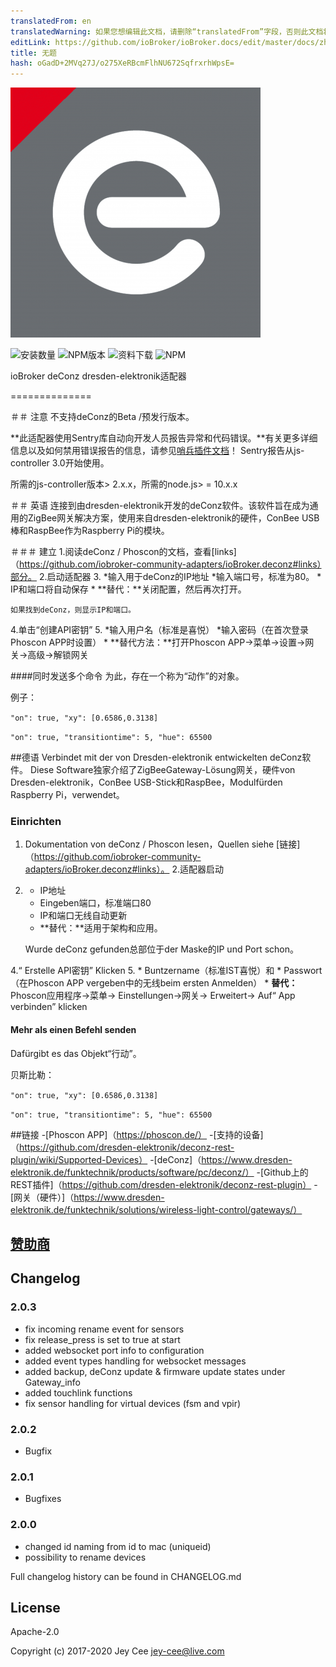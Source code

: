 ```yaml
---
translatedFrom: en
translatedWarning: 如果您想编辑此文档，请删除“translatedFrom”字段，否则此文档将再次自动翻译
editLink: https://github.com/ioBroker/ioBroker.docs/edit/master/docs/zh-cn/adapterref/iobroker.deconz/README.md
title: 无题
hash: oGadD+2MVq27J/o275XeRBcmFlhNU672SqfrxrhWpsE=
---
```

![商标](../../../en/adapterref/iobroker.deconz/admin/deconz.png)

![安装数量](http://iobroker.live/badges/deconz-stable.svg)
![NPM版本](http://img.shields.io/npm/v/iobroker.deconz.svg)
![资料下载](https://img.shields.io/npm/dm/iobroker.deconz.svg)
![NPM](https://nodei.co/npm/iobroker.deconz.png?downloads=true)

ioBroker deConz dresden-elektronik适配器

==============

＃＃ 注意
不支持deConz的Beta /预发行版本。

**此适配器使用Sentry库自动向开发人员报告异常和代码错误。**有关更多详细信息以及如何禁用错误报告的信息，请参见[哨兵插件文档](https://github.com/ioBroker/plugin-sentry#plugin-sentry)！ Sentry报告从js-controller 3.0开始使用。

所需的js-controller版本> 2.x.x，所需的node.js> = 10.x.x

＃＃ 英语
连接到由dresden-elektronik开发的deConz软件。该软件旨在成为通用的ZigBee网关解决方案，使用来自dresden-elektronik的硬件，ConBee USB棒和RaspBee作为Raspberry Pi的模块。

＃＃＃ 建立
1.阅读deConz / Phoscon的文档，查看[links]（https://github.com/iobroker-community-adapters/ioBroker.deconz#links）部分。
2.启动适配器
3. *输入用于deConz的IP地址
    *输入端口号，标准为80。
    * IP和端口将自动保存
    * **替代：**关闭配置，然后再次打开。

    如果找到deConz，则显示IP和端口。

4.单击“创建API密钥”
5. *输入用户名（标准是喜悦）
    *输入密码（在首次登录Phoscon APP时设置）
    * **替代方法：**打开Phoscon APP->菜单->设置->网关->高级->解锁网关

####同时发送多个命令
为此，存在一个称为“动作”的对象。

例子：

`"on": true, "xy": [0.6586,0.3138]`

`"on": true, "transitiontime": 5, "hue": 65500`

##德语
Verbindet mit der von Dresden-elektronik entwickelten deConz软件。 Diese Software独家介绍了ZigBeeGateway-Lösung网关，硬件von Dresden-elektronik，ConBee USB-Stick和RaspBee，Modulfürden Raspberry Pi，verwendet。

### Einrichten
1. Dokumentation von deConz / Phoscon lesen，Quellen siehe [链接]（https://github.com/iobroker-community-adapters/ioBroker.deconz#links）。
2.适配器启动
3. * IP地址
    * Eingeben端口，标准端口80
    * IP和端口无线自动更新
    * **替代：**适用于架构和应用。

    Wurde deConz gefunden总部位于der Maske的IP und Port schon。

4.“ Erstelle API密钥” Klicken
5. * Buntzername（标准IST喜悦）和
    * Passwort（在Phoscon APP vergeben中的无线beim ersten Anmelden）
     * **替代：** Phoscon应用程序->菜单-> Einstellungen->网关-> Erweitert-> Auf“ App verbinden” klicken

#### Mehr als einen Befehl senden
Dafürgibt es das Objekt“行动”。

贝斯比勒：

`"on": true, "xy": [0.6586,0.3138]`

`"on": true, "transitiontime": 5, "hue": 65500`

##链接
-[Phoscon APP]（https://phoscon.de/）
-[支持的设备]（https://github.com/dresden-elektronik/deconz-rest-plugin/wiki/Supported-Devices）
-[deConz]（https://www.dresden-elektronik.de/funktechnik/products/software/pc/deconz/）
-[Github上的REST插件]（https://github.com/dresden-elektronik/deconz-rest-plugin）
-[网关（硬件）]（https://www.dresden-elektronik.de/funktechnik/solutions/wireless-light-control/gateways/）

## [赞助商](https://github.com/iobroker-community-adapters/ioBroker.deconz/blob/master/SPONSORS.MD)

## Changelog

### 2.0.3
* fix incoming rename event for sensors
* fix release_press is set to true at start
* added websocket port info to configuration
* added event types handling for websocket messages
* added backup, deConz update & firmware update states under Gateway_info
* added touchlink functions
* fix sensor handling for virtual devices (fsm and vpir)

### 2.0.2
* Bugfix

### 2.0.1
* Bugfixes

### 2.0.0
* changed id naming from id to mac (uniqueid)
* possibility to rename devices

Full changelog history can be found in CHANGELOG.md

## License
Apache-2.0

Copyright (c) 2017-2020 Jey Cee jey-cee@live.com